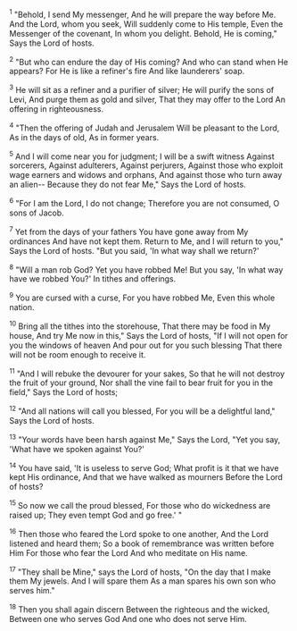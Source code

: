 <sup>1</sup> 
"Behold, I send My messenger, And he will prepare the way before Me. And the Lord, whom you seek, Will suddenly come to His temple, Even the Messenger of the covenant, In whom you delight. Behold, He is coming," Says the Lord of hosts. 

<sup>2</sup> 
"But who can endure the day of His coming? And who can stand when He appears? For He is like a refiner's fire And like launderers' soap. 

<sup>3</sup> 
He will sit as a refiner and a purifier of silver; He will purify the sons of Levi, And purge them as gold and silver, That they may offer to the Lord An offering in righteousness. 

<sup>4</sup> 
"Then the offering of Judah and Jerusalem Will be pleasant to the Lord, As in the days of old, As in former years. 

<sup>5</sup> 
And I will come near you for judgment; I will be a swift witness Against sorcerers, Against adulterers, Against perjurers, Against those who exploit wage earners and widows and orphans, And against those who turn away an alien-- Because they do not fear Me," Says the Lord of hosts. 

<sup>6</sup> 
"For I am the Lord, I do not change; Therefore you are not consumed, O sons of Jacob. 

<sup>7</sup> 
Yet from the days of your fathers You have gone away from My ordinances And have not kept them. Return to Me, and I will return to you," Says the Lord of hosts. "But you said, 'In what way shall we return?' 

<sup>8</sup> 
"Will a man rob God? Yet you have robbed Me! But you say, 'In what way have we robbed You?' In tithes and offerings. 

<sup>9</sup> 
You are cursed with a curse, For you have robbed Me, Even this whole nation. 

<sup>10</sup> 
Bring all the tithes into the storehouse, That there may be food in My house, And try Me now in this," Says the Lord of hosts, "If I will not open for you the windows of heaven And pour out for you such blessing That there will not be room enough to receive it. 

<sup>11</sup> 
"And I will rebuke the devourer for your sakes, So that he will not destroy the fruit of your ground, Nor shall the vine fail to bear fruit for you in the field," Says the Lord of hosts; 

<sup>12</sup> 
"And all nations will call you blessed, For you will be a delightful land," Says the Lord of hosts.

<sup>13</sup> 
"Your words have been harsh against Me," Says the Lord, "Yet you say, 'What have we spoken against You?' 

<sup>14</sup> 
You have said, 'It is useless to serve God; What profit is it that we have kept His ordinance, And that we have walked as mourners Before the Lord of hosts? 

<sup>15</sup> 
So now we call the proud blessed, For those who do wickedness are raised up; They even tempt God and go free.' " 

<sup>16</sup> 
Then those who feared the Lord spoke to one another, And the Lord listened and heard them; So a book of remembrance was written before Him For those who fear the Lord And who meditate on His name. 

<sup>17</sup> 
"They shall be Mine," says the Lord of hosts, "On the day that I make them My jewels. And I will spare them As a man spares his own son who serves him." 

<sup>18</sup> 
Then you shall again discern Between the righteous and the wicked, Between one who serves God And one who does not serve Him.